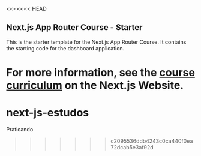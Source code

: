 <<<<<<< HEAD
## Next.js App Router Course - Starter

This is the starter template for the Next.js App Router Course. It contains the starting code for the dashboard application.

For more information, see the [course curriculum](https://nextjs.org/learn) on the Next.js Website.
=======
# next-js-estudos
Praticando
>>>>>>> c2095536ddb4243c0ca440f0ea72dcab5e3af92d
